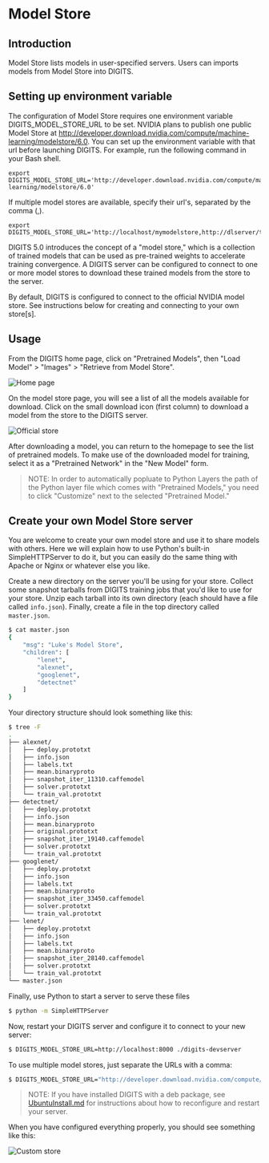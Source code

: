 # Model Store

## Introduction
Model Store lists models in user-specified servers.
Users can imports models from Model Store into DIGITS.


## Setting up environment variable
The configuration of Model Store requires one environment variable DIGITS_MODEL_STORE_URL to be set.
NVIDIA plans to publish one public Model Store at http://developer.download.nvidia.com/compute/machine-learning/modelstore/6.0.
You can set up the environment variable with that url before launching DIGITS.
For example, run the following command in your Bash shell.
``` shell
export DIGITS_MODEL_STORE_URL='http://developer.download.nvidia.com/compute/machine-learning/modelstore/6.0'
```
If multiple model stores are available, specify their url's, separated by the comma (,).
``` shell
export DIGITS_MODEL_STORE_URL='http://localhost/mymodelstore,http://dlserver/teammodelstore'
```

DIGITS 5.0 introduces the concept of a "model store," which is a collection of trained models that can be used as pre-trained weights to accelerate training convergence.
A DIGITS server can be configured to connect to one or more model stores to download these trained models from the store to the server.

By default, DIGITS is configured to connect to the official NVIDIA model store.
See instructions below for creating and connecting to your own store[s].

## Usage

From the DIGITS home page, click on "Pretrained Models", then "Load Model" > "Images" > "Retrieve from Model Store".

![Home page](images/model-store/home.jpg)

On the model store page, you will see a list of all the models available for download.
Click on the small download icon (first column) to download a model from the store to the DIGITS server.

![Official store](images/model-store/official.png)

After downloading a model, you can return to the homepage to see the list of pretrained models.
To make use of the downloaded model for training, select it as a "Pretrained Network" in the "New Model" form.
> NOTE: In order to automatically popluate to Python Layers the path of the Python layer file which comes with "Pretrained Models," you need to click "Customize" next to the selected "Pretrained Model."

## Create your own Model Store server

You are welcome to create your own model store and use it to share models with others.
Here we will explain how to use Python's built-in SimpleHTTPServer to do it, but you can easily do the same thing with Apache or Nginx or whatever else you like.

Create a new directory on the server you'll be using for your store.
Collect some snapshot tarballs from DIGITS training jobs that you'd like to use for your store.
Unzip each tarball into its own directory (each should have a file called `info.json`).
Finally, create a file in the top directory called `master.json`.
```sh
$ cat master.json
{
    "msg": "Luke's Model Store",
    "children": [
        "lenet",
        "alexnet",
        "googlenet",
        "detectnet"
    ]
}
```
Your directory structure should look something like this:
```sh
$ tree -F
.
├── alexnet/
│   ├── deploy.prototxt
│   ├── info.json
│   ├── labels.txt
│   ├── mean.binaryproto
│   ├── snapshot_iter_11310.caffemodel
│   ├── solver.prototxt
│   └── train_val.prototxt
├── detectnet/
│   ├── deploy.prototxt
│   ├── info.json
│   ├── mean.binaryproto
│   ├── original.prototxt
│   ├── snapshot_iter_19140.caffemodel
│   ├── solver.prototxt
│   └── train_val.prototxt
├── googlenet/
│   ├── deploy.prototxt
│   ├── info.json
│   ├── labels.txt
│   ├── mean.binaryproto
│   ├── snapshot_iter_33450.caffemodel
│   ├── solver.prototxt
│   └── train_val.prototxt
├── lenet/
│   ├── deploy.prototxt
│   ├── info.json
│   ├── labels.txt
│   ├── mean.binaryproto
│   ├── snapshot_iter_28140.caffemodel
│   ├── solver.prototxt
│   └── train_val.prototxt
└── master.json
```
Finally, use Python to start a server to serve these files
```sh
$ python -m SimpleHTTPServer
```
Now, restart your DIGITS server and configure it to connect to your new server:
```sh
$ DIGITS_MODEL_STORE_URL=http://localhost:8000 ./digits-devserver
```
To use multiple model stores, just separate the URLs with a comma:
```sh
$ DIGITS_MODEL_STORE_URL="http://developer.download.nvidia.com/compute/machine-learning/modelstore/6.0,http://localhost:8000" ./digits-devserver
```

> NOTE: If you have installed DIGITS with a deb package, see [UbuntuInstall.md](UbuntuInstall.md) for instructions about how to reconfigure and restart your server.

When you have configured everything properly, you should see something like this:

![Custom store](images/model-store/custom.jpg)
